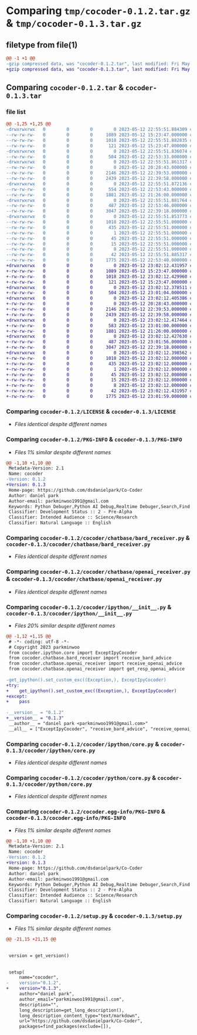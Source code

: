 # Comparing `tmp/cocoder-0.1.2.tar.gz` & `tmp/cocoder-0.1.3.tar.gz`

## filetype from file(1)

```diff
@@ -1 +1 @@
-gzip compressed data, was "cocoder-0.1.2.tar", last modified: Fri May 12 22:55:51 2023, max compression
+gzip compressed data, was "cocoder-0.1.3.tar", last modified: Fri May 12 23:02:12 2023, max compression
```

## Comparing `cocoder-0.1.2.tar` & `cocoder-0.1.3.tar`

### file list

```diff
@@ -1,25 +1,25 @@
-drwxrwxrwx   0        0        0        0 2023-05-12 22:55:51.884309 cocoder-0.1.2/
--rw-rw-rw-   0        0        0     1089 2023-05-12 15:23:47.000000 cocoder-0.1.2/LICENSE
--rw-rw-rw-   0        0        0     1018 2023-05-12 22:55:51.882835 cocoder-0.1.2/PKG-INFO
--rw-rw-rw-   0        0        0      121 2023-05-12 15:23:47.000000 cocoder-0.1.2/README.md
-drwxrwxrwx   0        0        0        0 2023-05-12 22:55:51.836074 cocoder-0.1.2/cocoder/
--rw-rw-rw-   0        0        0      504 2023-05-12 22:53:33.000000 cocoder-0.1.2/cocoder/__init__.py
-drwxrwxrwx   0        0        0        0 2023-05-12 22:55:51.861317 cocoder-0.1.2/cocoder/chatbase/
--rw-rw-rw-   0        0        0        0 2023-05-12 20:28:43.000000 cocoder-0.1.2/cocoder/chatbase/__init__.py
--rw-rw-rw-   0        0        0     2146 2023-05-12 22:39:53.000000 cocoder-0.1.2/cocoder/chatbase/bard_receiver.py
--rw-rw-rw-   0        0        0     2439 2023-05-12 22:39:58.000000 cocoder-0.1.2/cocoder/chatbase/openai_receiver.py
-drwxrwxrwx   0        0        0        0 2023-05-12 22:55:51.872136 cocoder-0.1.2/cocoder/ipython/
--rw-rw-rw-   0        0        0      554 2023-05-12 22:53:43.000000 cocoder-0.1.2/cocoder/ipython/__init__.py
--rw-rw-rw-   0        0        0     1881 2023-05-12 21:26:00.000000 cocoder-0.1.2/cocoder/ipython/core.py
-drwxrwxrwx   0        0        0        0 2023-05-12 22:55:51.881764 cocoder-0.1.2/cocoder/python/
--rw-rw-rw-   0        0        0      487 2023-05-12 22:53:46.000000 cocoder-0.1.2/cocoder/python/__init__.py
--rw-rw-rw-   0        0        0     3047 2023-05-12 22:39:18.000000 cocoder-0.1.2/cocoder/python/core.py
-drwxrwxrwx   0        0        0        0 2023-05-12 22:55:51.853773 cocoder-0.1.2/cocoder.egg-info/
--rw-rw-rw-   0        0        0     1018 2023-05-12 22:55:51.000000 cocoder-0.1.2/cocoder.egg-info/PKG-INFO
--rw-rw-rw-   0        0        0      435 2023-05-12 22:55:51.000000 cocoder-0.1.2/cocoder.egg-info/SOURCES.txt
--rw-rw-rw-   0        0        0        1 2023-05-12 22:55:51.000000 cocoder-0.1.2/cocoder.egg-info/dependency_links.txt
--rw-rw-rw-   0        0        0       45 2023-05-12 22:55:51.000000 cocoder-0.1.2/cocoder.egg-info/entry_points.txt
--rw-rw-rw-   0        0        0       15 2023-05-12 22:55:51.000000 cocoder-0.1.2/cocoder.egg-info/requires.txt
--rw-rw-rw-   0        0        0        8 2023-05-12 22:55:51.000000 cocoder-0.1.2/cocoder.egg-info/top_level.txt
--rw-rw-rw-   0        0        0       42 2023-05-12 22:55:51.885317 cocoder-0.1.2/setup.cfg
--rw-rw-rw-   0        0        0     1775 2023-05-12 22:53:40.000000 cocoder-0.1.2/setup.py
+drwxrwxrwx   0        0        0        0 2023-05-12 23:02:12.431957 cocoder-0.1.3/
+-rw-rw-rw-   0        0        0     1089 2023-05-12 15:23:47.000000 cocoder-0.1.3/LICENSE
+-rw-rw-rw-   0        0        0     1018 2023-05-12 23:02:12.429960 cocoder-0.1.3/PKG-INFO
+-rw-rw-rw-   0        0        0      121 2023-05-12 15:23:47.000000 cocoder-0.1.3/README.md
+drwxrwxrwx   0        0        0        0 2023-05-12 23:02:12.378511 cocoder-0.1.3/cocoder/
+-rw-rw-rw-   0        0        0      504 2023-05-12 23:01:04.000000 cocoder-0.1.3/cocoder/__init__.py
+drwxrwxrwx   0        0        0        0 2023-05-12 23:02:12.405386 cocoder-0.1.3/cocoder/chatbase/
+-rw-rw-rw-   0        0        0        0 2023-05-12 20:28:43.000000 cocoder-0.1.3/cocoder/chatbase/__init__.py
+-rw-rw-rw-   0        0        0     2146 2023-05-12 22:39:53.000000 cocoder-0.1.3/cocoder/chatbase/bard_receiver.py
+-rw-rw-rw-   0        0        0     2439 2023-05-12 22:39:58.000000 cocoder-0.1.3/cocoder/chatbase/openai_receiver.py
+drwxrwxrwx   0        0        0        0 2023-05-12 23:02:12.417464 cocoder-0.1.3/cocoder/ipython/
+-rw-rw-rw-   0        0        0      583 2023-05-12 23:01:00.000000 cocoder-0.1.3/cocoder/ipython/__init__.py
+-rw-rw-rw-   0        0        0     1881 2023-05-12 21:26:00.000000 cocoder-0.1.3/cocoder/ipython/core.py
+drwxrwxrwx   0        0        0        0 2023-05-12 23:02:12.427630 cocoder-0.1.3/cocoder/python/
+-rw-rw-rw-   0        0        0      487 2023-05-12 23:01:56.000000 cocoder-0.1.3/cocoder/python/__init__.py
+-rw-rw-rw-   0        0        0     3047 2023-05-12 22:39:18.000000 cocoder-0.1.3/cocoder/python/core.py
+drwxrwxrwx   0        0        0        0 2023-05-12 23:02:12.398562 cocoder-0.1.3/cocoder.egg-info/
+-rw-rw-rw-   0        0        0     1018 2023-05-12 23:02:12.000000 cocoder-0.1.3/cocoder.egg-info/PKG-INFO
+-rw-rw-rw-   0        0        0      435 2023-05-12 23:02:12.000000 cocoder-0.1.3/cocoder.egg-info/SOURCES.txt
+-rw-rw-rw-   0        0        0        1 2023-05-12 23:02:12.000000 cocoder-0.1.3/cocoder.egg-info/dependency_links.txt
+-rw-rw-rw-   0        0        0       45 2023-05-12 23:02:12.000000 cocoder-0.1.3/cocoder.egg-info/entry_points.txt
+-rw-rw-rw-   0        0        0       15 2023-05-12 23:02:12.000000 cocoder-0.1.3/cocoder.egg-info/requires.txt
+-rw-rw-rw-   0        0        0        8 2023-05-12 23:02:12.000000 cocoder-0.1.3/cocoder.egg-info/top_level.txt
+-rw-rw-rw-   0        0        0       42 2023-05-12 23:02:12.431957 cocoder-0.1.3/setup.cfg
+-rw-rw-rw-   0        0        0     1775 2023-05-12 23:01:59.000000 cocoder-0.1.3/setup.py
```

### Comparing `cocoder-0.1.2/LICENSE` & `cocoder-0.1.3/LICENSE`

 * *Files identical despite different names*

### Comparing `cocoder-0.1.2/PKG-INFO` & `cocoder-0.1.3/PKG-INFO`

 * *Files 1% similar despite different names*

```diff
@@ -1,10 +1,10 @@
 Metadata-Version: 2.1
 Name: cocoder
-Version: 0.1.2
+Version: 0.1.3
 Home-page: https://github.com/dsdanielpark/Co-Coder
 Author: daniel park
 Author-email: parkminwoo1991@gmail.com
 Keywords: Python Debuger,Python AI Debug,Realtime Debuger,Search,Find Debug Infomation,Bard,ChatGPT,GoogleBard,OpenAIchatGPT
 Classifier: Development Status :: 2 - Pre-Alpha
 Classifier: Intended Audience :: Science/Research
 Classifier: Natural Language :: English
```

### Comparing `cocoder-0.1.2/cocoder/chatbase/bard_receiver.py` & `cocoder-0.1.3/cocoder/chatbase/bard_receiver.py`

 * *Files identical despite different names*

### Comparing `cocoder-0.1.2/cocoder/chatbase/openai_receiver.py` & `cocoder-0.1.3/cocoder/chatbase/openai_receiver.py`

 * *Files identical despite different names*

### Comparing `cocoder-0.1.2/cocoder/ipython/__init__.py` & `cocoder-0.1.3/cocoder/ipython/__init__.py`

 * *Files 20% similar despite different names*

```diff
@@ -1,12 +1,15 @@
 # -*- coding: utf-8 -*-
 # Copyright 2023 parkminwoo
 from cocoder.ipython.core import ExceptIpyCocoder
 from cocoder.chatbase.bard_receiver import receive_bard_advice
 from cocoder.chatbase.openai_receiver import receive_openai_advice
 from cocoder.chatbase.openai_receiver import get_resp_openai_advice
 
-get_ipython().set_custom_exc((Exception,), ExceptIpyCocoder)
+try:
+    get_ipython().set_custom_exc((Exception,), ExceptIpyCocoder)
+except:
+    pass
 
-__version__ = "0.1.2"
+__version__ = "0.1.3"
 __author__ = "daniel park <parkminwoo1991@gmail.com>"
 __all__ = ["ExceptIpyCocoder", "receive_bard_advice", "receive_openai_advice", "get_resp_openai_advice"]
```

### Comparing `cocoder-0.1.2/cocoder/ipython/core.py` & `cocoder-0.1.3/cocoder/ipython/core.py`

 * *Files identical despite different names*

### Comparing `cocoder-0.1.2/cocoder/python/core.py` & `cocoder-0.1.3/cocoder/python/core.py`

 * *Files identical despite different names*

### Comparing `cocoder-0.1.2/cocoder.egg-info/PKG-INFO` & `cocoder-0.1.3/cocoder.egg-info/PKG-INFO`

 * *Files 1% similar despite different names*

```diff
@@ -1,10 +1,10 @@
 Metadata-Version: 2.1
 Name: cocoder
-Version: 0.1.2
+Version: 0.1.3
 Home-page: https://github.com/dsdanielpark/Co-Coder
 Author: daniel park
 Author-email: parkminwoo1991@gmail.com
 Keywords: Python Debuger,Python AI Debug,Realtime Debuger,Search,Find Debug Infomation,Bard,ChatGPT,GoogleBard,OpenAIchatGPT
 Classifier: Development Status :: 2 - Pre-Alpha
 Classifier: Intended Audience :: Science/Research
 Classifier: Natural Language :: English
```

### Comparing `cocoder-0.1.2/setup.py` & `cocoder-0.1.3/setup.py`

 * *Files 1% similar despite different names*

```diff
@@ -21,15 +21,15 @@
 
 
 version = get_version()
 
 
 setup(
     name="cocoder",
-    version="0.1.2",
+    version="0.1.3",
     author="daniel park",
     author_email="parkminwoo1991@gmail.com",
     description="",
     long_description=get_long_description(),
     long_description_content_type="text/markdown",
     url="https://github.com/dsdanielpark/Co-Coder",
     packages=find_packages(exclude=[]),
```

